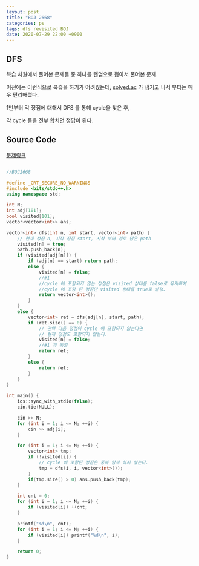 ```yaml
---
layout: post
title: "BOJ 2668"
categories: ps 
tags: dfs revisited BOJ
date: 2020-07-29 22:00 +0900
---
```


## DFS

복습 차원에서 풀어본 문제들 중 하나를 랜덤으로 뽑아서 풀어본 문제.

이전에는 이런식으로 복습을 하기가 어려웠는데, [solved.ac](https://solved.ac) 가 생기고 나서 부터는 매우 편리해졌다.

1번부터 각 정점에 대해서 DFS 를 통해 cycle을 찾은 후,  

각 cycle 들을 전부 합치면 정답이 된다.

## Source Code

[문제링크](http://icpc.me/2668)  

```cpp

//BOJ2668

#define _CRT_SECURE_NO_WARNINGS
#include <bits/stdc++.h>
using namespace std;

int N;
int adj[101];
bool visited[101];
vector<vector<int>> ans;

vector<int> dfs(int n, int start, vector<int> path) {
	// 현재 정점 n, 시작 정점 start, 시작 부터 경로 담은 path
	visited[n] = true;
	path.push_back(n);
	if (visited[adj[n]]) {
		if (adj[n] == start) return path;
		else {
			visited[n] = false;
			//#1
			//cycle 에 포함되지 않는 정점은 visited 상태를 false로 유지하여
			//cycle 에 포함 된 정점만 visited 상태를 true로 설정.
			return vector<int>();
		}
	}
	else {
		vector<int> ret = dfs(adj[n], start, path);
		if (ret.size() == 0) { 
			// 만약 다음 정점이 cycle 에 포함되지 않는다면
			// 현재 정점도 포함되지 않는다.
			visited[n] = false;
			//#1 과 동일
			return ret;
		}
		else {
			return ret;
		}
	}
}

int main() {
	ios::sync_with_stdio(false);
	cin.tie(NULL);

	cin >> N;
	for (int i = 1; i <= N; ++i) {
		cin >> adj[i];
	}

	for (int i = 1; i <= N; ++i) {
		vector<int> tmp;
		if (!visited[i]) {
			// cycle 에 포함된 정점은 중복 탐색 하지 않는다.
			tmp = dfs(i, i, vector<int>());
		}
		if(tmp.size() > 0) ans.push_back(tmp);
	}

	int cnt = 0;
	for (int i = 1; i <= N; ++i) {
		if (visited[i]) ++cnt;
	}

	printf("%d\n", cnt);
	for (int i = 1; i <= N; ++i) {
		if (visited[i]) printf("%d\n", i);
	}

	return 0;
}

```